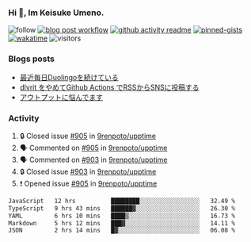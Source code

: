 ### Hi 👋, Im Keisuke Umeno.

<!--
**9renpoto/9renpoto** is a ✨ _special_ ✨ repository because its `README.md` (this file) appears on your GitHub profile.

Here are some ideas to get you started:

- 🔭 I’m currently working on ...
- 🌱 I’m currently learning ...
- 👯 I’m looking to collaborate on ...
- 🤔 I’m looking for help with ...
- 💬 Ask me about ...
- 📫 How to reach me: ...
- 😄 Pronouns: ...
- ⚡ Fun fact: ...
-->

![follow](https://img.shields.io/github/followers/9renpoto?label=Follow&style=social)
[![blog post workflow](https://github.com/9renpoto/9renpoto/actions/workflows/blog.yml/badge.svg)](https://github.com/9renpoto/9renpoto/actions/workflows/blog.yml)
[![github activity readme](https://github.com/9renpoto/9renpoto/actions/workflows/activity.yml/badge.svg)](https://github.com/9renpoto/9renpoto/actions/workflows/activity.yml)
[![pinned-gists](https://github.com/9renpoto/9renpoto/actions/workflows/pin-gist.yml/badge.svg)](https://github.com/9renpoto/9renpoto/actions/workflows/pin-gist.yml)
[![wakatime](https://github.com/9renpoto/9renpoto/actions/workflows/waka-readme-status.yml/badge.svg)](https://github.com/9renpoto/9renpoto/actions/workflows/waka-readme-status.yml)
![visitors](https://komarev.com/ghpvc/?username=9renpoto&label=Profile%20views&color=0e75b6&style=flat)

### Blogs posts

<!-- BLOG-POST-LIST:START -->
- [最近毎日Duolingoを続けている](https://9renpoto.win/entry/2023/12/05/duolingo)
- [dlvrit をやめてGithub Actions でRSSからSNSに投稿する](https://9renpoto.win/entry/2023/11/12/dlvrit-to-gh-actions)
- [アウトプットに悩んでます](https://9renpoto.win/entry/2023/11/11/technology-to-limit-input)
<!-- BLOG-POST-LIST:END -->

### Activity

<!--START_SECTION:activity-->
1. 🔒 Closed issue [#905](https://github.com/9renpoto/upptime/issues/905) in [9renpoto/upptime](https://github.com/9renpoto/upptime)
2. 🗣 Commented on [#905](https://github.com/9renpoto/upptime/issues/905#issuecomment-1842488676) in [9renpoto/upptime](https://github.com/9renpoto/upptime)
3. 🗣 Commented on [#903](https://github.com/9renpoto/upptime/issues/903#issuecomment-1842456592) in [9renpoto/upptime](https://github.com/9renpoto/upptime)
4. 🔒 Closed issue [#903](https://github.com/9renpoto/upptime/issues/903) in [9renpoto/upptime](https://github.com/9renpoto/upptime)
5. ❗ Opened issue [#905](https://github.com/9renpoto/upptime/issues/905) in [9renpoto/upptime](https://github.com/9renpoto/upptime)
<!--END_SECTION:activity-->

<!--START_SECTION:waka-->

```txt
JavaScript   12 hrs          ████████░░░░░░░░░░░░░░░░░   32.49 %
TypeScript   9 hrs 43 mins   ██████▓░░░░░░░░░░░░░░░░░░   26.30 %
YAML         6 hrs 10 mins   ████▒░░░░░░░░░░░░░░░░░░░░   16.73 %
Markdown     5 hrs 12 mins   ███▓░░░░░░░░░░░░░░░░░░░░░   14.11 %
JSON         2 hrs 14 mins   █▓░░░░░░░░░░░░░░░░░░░░░░░   06.08 %
```

<!--END_SECTION:waka-->

